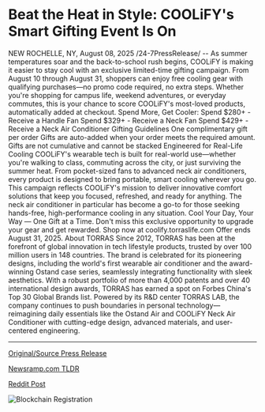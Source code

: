 # Beat the Heat in Style: COOLiFY's Smart Gifting Event Is On

NEW ROCHELLE, NY, August 08, 2025 /24-7PressRelease/ -- As summer temperatures soar and the back-to-school rush begins, COOLiFY is making it easier to stay cool with an exclusive limited-time gifting campaign. From August 10 through August 31, shoppers can enjoy free cooling gear with qualifying purchases—no promo code required, no extra steps.  Whether you're shopping for campus life, weekend adventures, or everyday commutes, this is your chance to score COOLiFY's most-loved products, automatically added at checkout.  Spend More, Get Cooler: Spend $280+ - Receive a Handle Fan Spend $329+ - Receive a Neck Fan Spend $429+ - Receive a Neck Air Conditioner  Gifting Guidelines One complimentary gift per order Gifts are auto-added when your order meets the required amount. Gifts are not cumulative and cannot be stacked  Engineered for Real-Life Cooling COOLiFY's wearable tech is built for real-world use—whether you're walking to class, commuting across the city, or just surviving the summer heat. From pocket-sized fans to advanced neck air conditioners, every product is designed to bring portable, smart cooling wherever you go.  This campaign reflects COOLiFY's mission to deliver innovative comfort solutions that keep you focused, refreshed, and ready for anything. The neck air conditioner in particular has become a go-to for those seeking hands-free, high-performance cooling in any situation.  Cool Your Day, Your Way — One Gift at a Time. Don't miss this exclusive opportunity to upgrade your gear and get rewarded. Shop now at coolify.torraslife.com Offer ends August 31, 2025.  About TORRAS Since 2012, TORRAS has been at the forefront of global innovation in tech lifestyle products, trusted by over 100 million users in 148 countries. The brand is celebrated for its pioneering designs, including the world's first wearable air conditioner and the award-winning Ostand case series, seamlessly integrating functionality with sleek aesthetics.  With a robust portfolio of more than 4,000 patents and over 40 international design awards, TORRAS has earned a spot on Forbes China's Top 30 Global Brands list. Powered by its R&D center TORRAS LAB, the company continues to push boundaries in personal technology—reimagining daily essentials like the Ostand Air and COOLiFY Neck Air Conditioner with cutting-edge design, advanced materials, and user-centered engineering. 

---

[Original/Source Press Release](https://www.24-7pressrelease.com/press-release/525653/beat-the-heat-in-style-coolifys-smart-gifting-event-is-on)
                    

[Newsramp.com TLDR](https://newsramp.com/curated-news/coolify-s-limited-time-gifting-campaign-offers-free-cooling-gear/8971bb89461c47b12094948fd38ddab9) 

 



[Reddit Post](https://www.reddit.com/r/Business_NewsRamp/comments/1mkotq3/coolifys_limitedtime_gifting_campaign_offers_free/) 



![Blockchain Registration](https://cdn.newsramp.app/24-7PressRelease/qrcode/258/8/goldM9oH.webp)